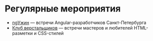 # Регулярные мероприятия

- [ngУжин](/events/_recurrence/ngУжин.md) — встречи Angular-разработчиков Санкт-Петербурга
- [Клуб верстальщиков](/events/_recurrence/html-css.md) — встречи мастеров и любителей HTML-разметки и CSS-стилей